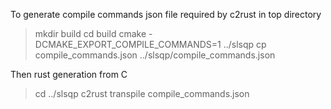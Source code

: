 To generate compile commands json file required by c2rust in top directory

> mkdir build
> cd build
> cmake -DCMAKE_EXPORT_COMPILE_COMMANDS=1 ../slsqp
> cp compile_commands.json ../slsqp/compile_commands.json

Then rust generation from C

> cd ../slsqp
> c2rust transpile compile_commands.json 
